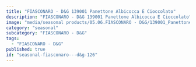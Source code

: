 ```yaml
---
title: "FIASCONARO - D&G 139001 Panettone Albicocca E Cioccolato"
description: "FIASCONARO - D&G 139001 Panettone Albicocca E Cioccolato"
image: "media/seasonal products/05.06.FIASCONARO - D&G/139001_Panettone-Albicocca-e-Cioccolato.jpg"
category: "seasonal"
subcategory: "FIASCONARO - D&G"
tags:
  - "FIASCONARO - D&G"
published: true
id: "seasonal-fiasconaro---d&g-126"
---
```

